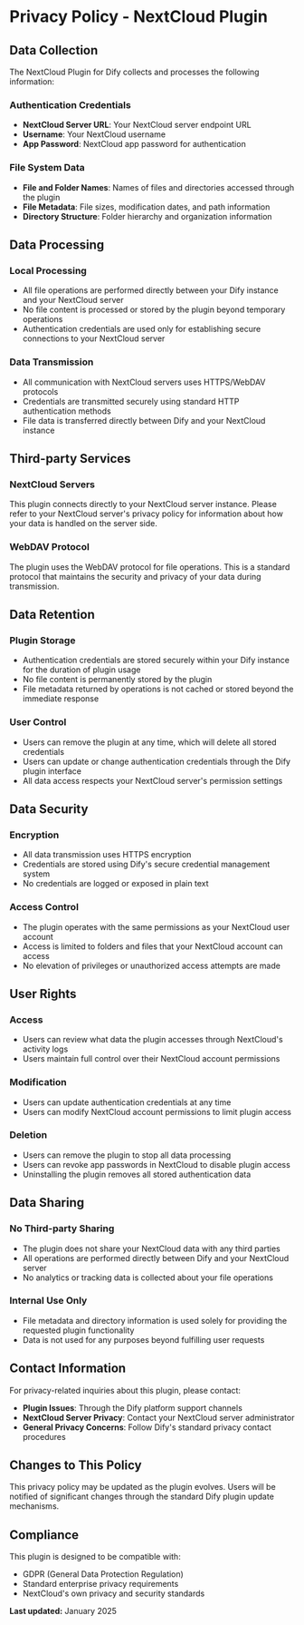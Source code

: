 # Privacy Policy - NextCloud Plugin

## Data Collection

The NextCloud Plugin for Dify collects and processes the following information:

### Authentication Credentials
- **NextCloud Server URL**: Your NextCloud server endpoint URL
- **Username**: Your NextCloud username
- **App Password**: NextCloud app password for authentication

### File System Data
- **File and Folder Names**: Names of files and directories accessed through the plugin
- **File Metadata**: File sizes, modification dates, and path information
- **Directory Structure**: Folder hierarchy and organization information

## Data Processing

### Local Processing
- All file operations are performed directly between your Dify instance and your NextCloud server
- No file content is processed or stored by the plugin beyond temporary operations
- Authentication credentials are used only for establishing secure connections to your NextCloud server

### Data Transmission
- All communication with NextCloud servers uses HTTPS/WebDAV protocols
- Credentials are transmitted securely using standard HTTP authentication methods
- File data is transferred directly between Dify and your NextCloud instance

## Third-party Services

### NextCloud Servers
This plugin connects directly to your NextCloud server instance. Please refer to your NextCloud server's privacy policy for information about how your data is handled on the server side.

### WebDAV Protocol
The plugin uses the WebDAV protocol for file operations. This is a standard protocol that maintains the security and privacy of your data during transmission.

## Data Retention

### Plugin Storage
- Authentication credentials are stored securely within your Dify instance for the duration of plugin usage
- No file content is permanently stored by the plugin
- File metadata returned by operations is not cached or stored beyond the immediate response

### User Control
- Users can remove the plugin at any time, which will delete all stored credentials
- Users can update or change authentication credentials through the Dify plugin interface
- All data access respects your NextCloud server's permission settings

## Data Security

### Encryption
- All data transmission uses HTTPS encryption
- Credentials are stored using Dify's secure credential management system
- No credentials are logged or exposed in plain text

### Access Control
- The plugin operates with the same permissions as your NextCloud user account
- Access is limited to folders and files that your NextCloud account can access
- No elevation of privileges or unauthorized access attempts are made

## User Rights

### Access
- Users can review what data the plugin accesses through NextCloud's activity logs
- Users maintain full control over their NextCloud account permissions

### Modification
- Users can update authentication credentials at any time
- Users can modify NextCloud account permissions to limit plugin access

### Deletion
- Users can remove the plugin to stop all data processing
- Users can revoke app passwords in NextCloud to disable plugin access
- Uninstalling the plugin removes all stored authentication data

## Data Sharing

### No Third-party Sharing
- The plugin does not share your NextCloud data with any third parties
- All operations are performed directly between Dify and your NextCloud server
- No analytics or tracking data is collected about your file operations

### Internal Use Only
- File metadata and directory information is used solely for providing the requested plugin functionality
- Data is not used for any purposes beyond fulfilling user requests

## Contact Information

For privacy-related inquiries about this plugin, please contact:

- **Plugin Issues**: Through the Dify platform support channels
- **NextCloud Server Privacy**: Contact your NextCloud server administrator
- **General Privacy Concerns**: Follow Dify's standard privacy contact procedures

## Changes to This Policy

This privacy policy may be updated as the plugin evolves. Users will be notified of significant changes through the standard Dify plugin update mechanisms.

## Compliance

This plugin is designed to be compatible with:
- GDPR (General Data Protection Regulation)
- Standard enterprise privacy requirements
- NextCloud's own privacy and security standards

**Last updated:** January 2025